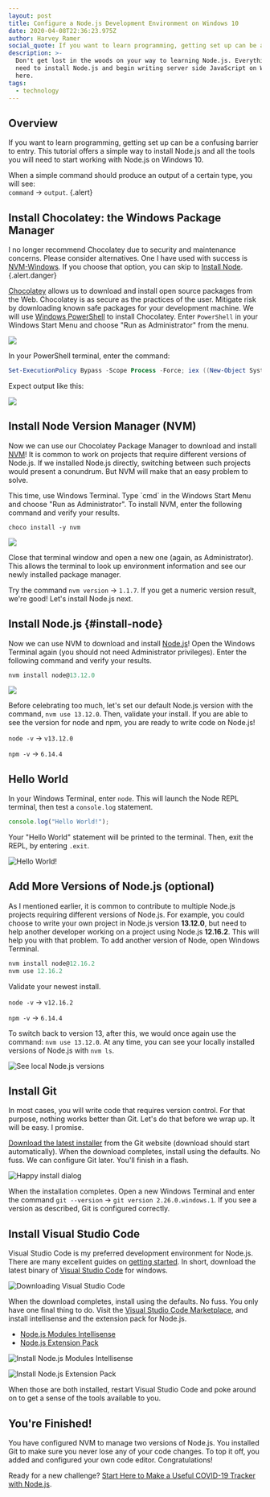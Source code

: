 ```yaml
---
layout: post
title: Configure a Node.js Development Environment on Windows 10
date: 2020-04-08T22:36:23.975Z
author: Harvey Ramer
social_quote: If you want to learn programming, getting set up can be a confusing barrier to entry. This tutorial offers a simple way to install Node.js and all the tools you will need to start working with Node.js on Windows 10.
description: >-
  Don't get lost in the woods on your way to learning Node.js. Everything you
  need to install Node.js and begin writing server side JavaScript on Windows 10 is right
  here.
tags:
  - technology
---
```


## Overview

If you want to learn programming, getting set up can be a confusing barrier to entry. This tutorial offers a simple way to install Node.js and all the tools you will need to start working with Node.js on Windows 10.

When a simple command should produce an output of a certain type, you will see:  
`command` → `output`. {.alert}

## Install Chocolatey: the Windows Package Manager

I no longer recommend Chocolatey due to security and maintenance concerns. Please consider alternatives. One I have used with success is [NVM-Windows](https://github.com/coreybutler/nvm-windows). If you choose that option, you can skip to [Install Node](#install-node). {.alert.danger}

[Chocolatey](https://chocolatey.org/) allows us to download and install open source packages from the Web. Chocolatey is as secure as the practices of the user. Mitigate risk by downloading known safe packages for your development machine. We will use [Windows PowerShell](https://docs.microsoft.com/en-us/powershell/scripting/getting-started/getting-started-with-windows-powershell?view=powershell-7) to install Chocolatey. Enter `PowerShell` in your Windows Start Menu and choose "Run as Administrator" from the menu.

![](https://harveyramer.com/img/sc5ox6zxr9.png)

In your PowerShell terminal, enter the command:

```powershell
Set-ExecutionPolicy Bypass -Scope Process -Force; iex ((New-Object System.Net.WebClient).DownloadString('https://chocolatey.org/install.ps1'))
```

Expect output like this:

![](https://harveyramer.com/img/powershell_Wb8r3lS2bU.png)

## Install Node Version Manager (NVM)

Now we can use our Chocolatey Package Manager to download and install [NVM](https://github.com/nvm-sh/nvm/blob/master/README.md)! It is common to work on projects that require different versions of Node.js. If we installed Node.js directly, switching between such projects would present a conundrum. But NVM will make that an easy problem to solve.

This time, use Windows Terminal. Type \`cmd\` in the Windows Start Menu and choose "Run as Administrator". To install NVM, enter the following command and verify your results.

```shell-script
choco install -y nvm
```

![](https://harveyramer.com/img/cmd_4rbXM91m6u.png)

Close that terminal window and open a new one (again, as Administrator). This allows the terminal to look up environment information and see our newly installed package manager.

Try the command `nvm version` → `1.1.7`. If you get a numeric version result, we're good! Let's install Node.js next.

## Install Node.js {#install-node}

Now we can use NVM to download and install [Node.js](https://nodejs.org/en/about/)! Open the Windows Terminal again (you should not need Administrator privileges). Enter the following command and verify your results.

```javascript
nvm install node@13.12.0
```

![](https://harveyramer.com/img/cmd_pN3qtBIZHC.png)

Before celebrating too much, let's set our default Node.js version with the command, `nvm use 13.12.0`. Then, validate your install. If you are able to see the version for node and npm, you are ready to write code on Node.js!

`node -v` → `v13.12.0`

`npm -v` → `6.14.4`

## Hello World

In your Windows Terminal, enter `node`. This will launch the Node REPL terminal, then test a `console.log` statement.

```javascript
console.log("Hello World!");
```

Your "Hello World" statement will be printed to the terminal. Then, exit the REPL, by entering `.exit`.

![Hello World!](https://harveyramer.com/img/cmd_SHOGeflu9a.png "Hello World!")

## Add More Versions of Node.js (optional)

As I mentioned earlier, it is common to contribute to multiple Node.js projects requiring different versions of Node.js. For example, you could choose to write your own project in Node.js version **13.12.0**, but need to help another developer working on a project using Node.js **12.16.2**. This will help you with that problem. To add another version of Node, open Windows Terminal.

```javascript
nvm install node@12.16.2
nvm use 12.16.2
```

Validate your newest install.

`node -v` → `v12.16.2`

`npm -v` → `6.14.4`

To switch back to version 13, after this, we would once again use the command: `nvm use 13.12.0`. At any time, you can see your locally installed versions of Node.js with `nvm ls`.

![See local Node.js versions](https://harveyramer.com/img/cmd_RycmFqBtls.png "See local Node.js versions")

## Install Git

In most cases, you will write code that requires version control. For that purpose, nothing works better than Git. Let's do that before we wrap up. It will be easy. I promise.

[Download the latest installer](https://git-scm.com/download/win) from the Git website (download should start automatically). When the download completes, install using the defaults. No fuss. We can configure Git later. You'll finish in a flash.

![Happy install dialog](https://harveyramer.com/img/Git-2.26.0-64-bit.tmp_gcNQ427NNs.png)

When the installation completes. Open a new Windows Terminal and enter the command `git --version` → `git version 2.26.0.windows.1`. If you see a version as described, Git is configured correctly.

## Install Visual Studio Code

Visual Studio Code is my preferred development environment for Node.js. There are many excellent guides on [getting started](https://code.visualstudio.com/docs/introvideos/basics). In short, download the latest binary of [Visual Studio Code](https://code.visualstudio.com/) for windows.

![Downloading Visual Studio Code](https://harveyramer.com/img/chrome_9n74ygwamo.png "Downloading Visual Studio Code")

When the download completes, install using the defaults. No fuss. You only have one final thing to do. Visit the [Visual Studio Code Marketplace](https://marketplace.visualstudio.com/VSCode), and install intellisense and the extension pack for Node.js.

- [Node.js Modules Intellisense](https://marketplace.visualstudio.com/items?itemName=leizongmin.node-module-intellisense)
- [Node.js Extension Pack](https://marketplace.visualstudio.com/items?itemName=waderyan.nodejs-extension-pack)

![Install Node.js Modules Intellisense](https://harveyramer.com/img/chrome_rtjxzfmak7.png "Install Node.js Modules Intellisense")

![Install Node.js Extension Pack](https://harveyramer.com/img/chrome_1klnojkfy0.png "Install Node.js Extension Pack")

When those are both installed, restart Visual Studio Code and poke around on to get a sense of the tools available to you.

## You're Finished!

You have configured NVM to manage two versions of Node.js. You installed Git to make sure you never lose any of your code changes. To top it off, you added and configured your own code editor. Congratulations!

Ready for a new challenge? [Start Here to Make a Useful COVID-19 Tracker with Node.js](https://www.harveyramer.com/blog/2020-04-09-start-here-to-make-a-useful-covid-19-tracker-with-node-js/).
